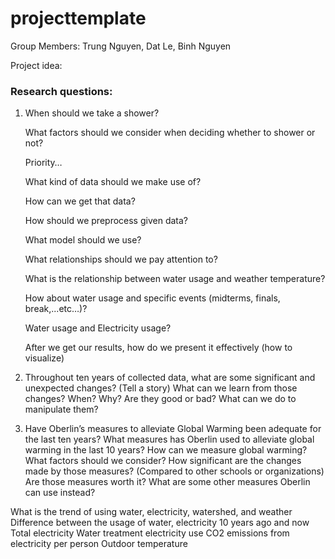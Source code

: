 # projecttemplate

Group Members: Trung Nguyen, Dat Le, Binh Nguyen

Project idea:

### Research questions:
1. When should we take a shower?

	What factors should we consider when deciding whether to shower or not?

	Priority…

	What kind of data should we make use of?

	How can we get that data?

	How should we preprocess given data?

	What model should we use?

	What relationships should we pay attention to?

	What is the relationship between water usage and weather temperature?

	How about water usage and specific events (midterms, finals, break,...etc…)?

	Water usage and Electricity usage?

	After we get our results, how do we present it effectively (how to visualize)
	
2. Throughout ten years of collected data, what are some significant and unexpected changes? (Tell a story)
What can we learn from those changes?
When?
Why? 
Are they good or bad? What can we do to manipulate them?

3. Have Oberlin’s measures to alleviate Global Warming been adequate for the last ten years?
What measures has Oberlin used to alleviate global warming in the last 10 years?
How can we measure global warming? What factors should we consider?
How significant are the changes made by those measures? (Compared to other schools or organizations)
Are those measures worth it?
What are some other measures Oberlin can use instead?


What is the trend of using water, electricity, watershed, and weather
Difference between the usage of water, electricity 10 years ago and now
	Total electricity
	Water treatment electricity use
	CO2 emissions from electricity per person
	Outdoor temperature

	

